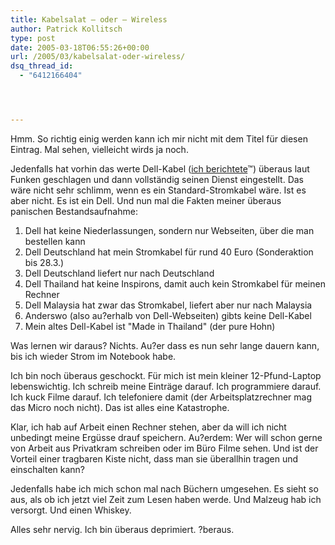 ```yaml
---
title: Kabelsalat – oder – Wireless
author: Patrick Kollitsch
type: post
date: 2005-03-18T06:55:26+00:00
url: /2005/03/kabelsalat-oder-wireless/
dsq_thread_id:
  - "6412166404"




---
```

Hmm. So richtig einig werden kann ich mir nicht mit dem Titel für diesen Eintrag. Mal sehen, vielleicht wirds ja noch.

Jedenfalls hat vorhin das werte Dell-Kabel (<a href="111">ich berichtete</a>&trade;) überaus laut Funken geschlagen und dann vollständig seinen Dienst eingestellt. Das wäre nicht sehr schlimm, wenn es ein Standard-Stromkabel wäre. Ist es aber nicht. Es ist ein Dell. Und nun mal die Fakten meiner überaus panischen Bestandsaufnahme:

  1. Dell hat keine Niederlassungen, sondern nur Webseiten, über die man bestellen kann
  2. Dell Deutschland hat mein Stromkabel für rund 40 Euro (Sonderaktion bis 28.3.)
  3. Dell Deutschland liefert nur nach Deutschland
  4. Dell Thailand hat keine Inspirons, damit auch kein Stromkabel für meinen Rechner
  5. Dell Malaysia hat zwar das Stromkabel, liefert aber nur nach Malaysia
  6. Anderswo (also au?erhalb von Dell-Webseiten) gibts keine Dell-Kabel
  7. Mein altes Dell-Kabel ist "Made in Thailand" (der pure Hohn)

Was lernen wir daraus? Nichts. Au?er dass es nun sehr lange dauern kann, bis ich wieder Strom im Notebook habe.

Ich bin noch überaus geschockt. Für mich ist mein kleiner 12-Pfund-Laptop lebenswichtig. Ich schreib meine Einträge darauf. Ich programmiere darauf. Ich kuck Filme darauf. Ich telefoniere damit (der Arbeitsplatzrechner mag das Micro noch nicht). Das ist alles eine Katastrophe. 

Klar, ich hab auf Arbeit einen Rechner stehen, aber da will ich nicht unbedingt meine Ergüsse drauf speichern. Au?erdem: Wer will schon gerne von Arbeit aus Privatkram schreiben oder im Büro Filme sehen. Und ist der Vorteil einer tragbaren Kiste nicht, dass man sie überallhin tragen und einschalten kann?

Jedenfalls habe ich mich schon mal nach Büchern umgesehen. Es sieht so aus, als ob ich jetzt viel Zeit zum Lesen haben werde. Und Malzeug hab ich versorgt. Und einen Whiskey.

Alles sehr nervig. Ich bin überaus deprimiert. ?beraus.